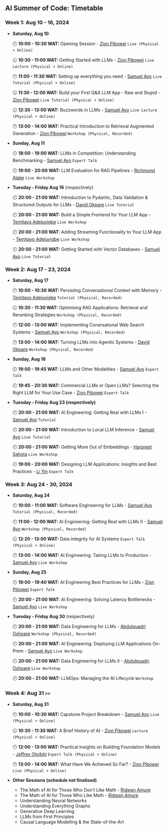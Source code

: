 ## AI Summer of Code: Timetable

### Week 1: Aug 10 - 16, 2024

- **Saturday, Aug 10**
  
  🕙 **10:00 - 10:30 WAT:** Opening Session - [Zion Pibowei](https://linkedin.com/in/zion-pibowei) `Live (Physical + Online)`
  
  🕥 **10:30 - 11:00 WAT:** Getting Started with LLMs - [Zion Pibowei](https://linkedin.com/in/zion-pibowei)  `Live Lecture (Physical + Online)`

  🕚 **11:00 - 11:30 WAT:** Setting up everything you need - [Samuel Ayo](https://www.linkedin.com/in/sam-ayo) `Live Tutorial (Physical + Online)`

  🕦 **11:30 - 12:00 WAT:** Build your First Q&A LLM App - Raw and Stupid - [Zion Pibowei](https://linkedin.com/in/zion-pibowei) `Live Tutorial (Physical + Online)`

  🕧 **12:30 - 13:00 WAT:** Buzzwords in LLMs - [Samuel Ayo](https://www.linkedin.com/in/sam-ayo) `Live Lecture (Physical + Online)`

  🕐 **13:00 - 14:00 WAT:** Practical Introduction to Retrieval Augmented Generation - [Zion Pibowei](https://linkedin.com/in/zion-pibowei) `Workshop (Physical, Recorded)`
    
- **Sunday, Aug 11**
  
  🕕 **18:00 - 19:00 WAT:** LLMs in Competition: Understanding Benchmarking - [Samuel Ayo](https://www.linkedin.com/in/sam-ayo) `Expert Talk`
  
  🕖 **19:00 - 20:00 WAT:** LLM Evaluation for RAG Pipelines - [Richmond Alake](https://www.linkedin.com/in/richmondalake) `Live Workshop`

- **Tuesday - Friday Aug 16** (respectively)
  
  🕗 **20:00 - 21:00 WAT:** Introduction to Pydantic, Data Validation & Structured Outputs for LLMs - [David Okpare](https://www.linkedin.com/in/david-okpare) `Live Tutorial`
  
  🕗 **20:00 - 21:00 WAT:** Build a Simple Frontend for Your LLM App - [Temitayo Adejuyigbe](https://www.linkedin.com/in/temitayo-adejuyigbe-943860127) `Live Workshop`

  🕗 **20:00 - 21:00 WAT:** Adding Streaming Functionality to Your LLM App - [Temitayo Adejuyigbe](https://www.linkedin.com/in/temitayo-adejuyigbe-943860127) `Live Workshop`

  🕗 **20:00 - 21:00 WAT:** Getting Started with Vector Databases - [Samuel Ayo](https://www.linkedin.com/in/sam-ayo) `Live Tutorial`
  
### Week 2: Aug 17 - 23, 2024

- **Saturday, Aug 17**
  
  🕙 **10:00 - 10:30 WAT:** Persisting Conversational Context with Memory - [Temitayo Adejuyigbe](https://www.linkedin.com/in/temitayo-adejuyigbe-943860127) `Tutorial (Physical, Recorded)`

  🕥 **10:30 - 11:30 WAT:** Optimising RAG Applications: Retrieval and Reranking Strategies `Workshop (Physical, Recorded)`

  🕛 **12:00 - 13:00 WAT:** Implementing Conersational Web Search Systems - [Samuel Ayo](https://www.linkedin.com/in/sam-ayo) `Workshop (Physical, Recorded)`

  🕐 **13:00 - 14:00 WAT:** Turning LLMs into Agentic Systems - [David Okpare](https://www.linkedin.com/in/david-okpare) `Workshop (Physical, Recorded)`

- **Sunday, Aug 18**
  
  🕖 **19:00 - 19:45 WAT:** LLMs and Other Modalities - [Samuel Ayo](https://www.linkedin.com/in/sam-ayo) `Expert Talk`
  
  🕗 **19:45 - 20:30 WAT:** Commercial LLMs or Open LLMs? Selecting the Right LLM for Your Use Case - [Zion Pibowei](https://linkedin.com/in/zion-pibowei) `Expert Talk`

- **Tuesday - Friday Aug 23 (respectively)**
  
  🕗 **20:00 - 21:00 WAT:** AI Engineering: Getting Real with LLMs I - [Samuel Ayo](https://www.linkedin.com/in/sam-ayo) `Tutorial`
  
  🕗 **20:00 - 21:00 WAT:** Introduction to Local LLM Inference - [Samuel Ayo](https://www.linkedin.com/in/sam-ayo) `Live Tutorial`

  🕗 **20:00 - 21:00 WAT:** Getting More Out of Embeddings - [Harpreet Sahota](https://www.linkedin.com/in/harpreetsahota204) `Live Workshop`
  
  🕖 **19:00 - 20:00 WAT:** Designing LLM Applications: Insights and Best Practices - [Li Yin](https://www.linkedin.com/in/li-yin-ai) `Expert Talk`
  
### Week 3: Aug 24 - 30, 2024

- **Saturday, Aug 24**
  
  🕙 **10:00 - 11:00 WAT:** Software Engineering for LLMs - [Samuel Ayo](https://www.linkedin.com/in/sam-ayo) `Tutorial (Physical, Recorded)`

  🕙 **11:00 - 12:00 WAT:** AI Engineering: Getting Real with LLMs II - [Samuel Ayo](https://www.linkedin.com/in/sam-ayo) `Workshop (Physical, Recorded)`

  🕧 **12:20 - 13:00 WAT:** Data Integrity for AI Systems `Expert Talk (Physical + Online)`

  🕐 **13:00 - 14:00 WAT:** AI Engineering: Taking LLMs to Production - [Samuel Ayo](https://www.linkedin.com/in/sam-ayo) `Live Workshop`

- **Sunday, Aug 25**
  
  🕖 **19:00 - 19:40 WAT:** AI Engineering Best Practices for LLMs - [Zion Pibowei](https://linkedin.com/in/zion-pibowei) `Expert Talk`
  
  🕗 **20:00 - 21:00 WAT:** AI Engineering: Solving Latency Bottlenecks - [Samuel Ayo](https://www.linkedin.com/in/sam-ayo) `Live Workshop`
  

- **Tuesday - Friday Aug 30**  (respectively)
  
  🕗 **20:00 - 21:00 WAT:** Data Engineering for LLMs - [Abdulquadri Oshoare](https://www.linkedin.com/in/abdulquadri-ayodeji) `Workshop (Physical, Recorded)`

  🕗 **20:00 - 21:00 WAT:** AI Engineering: Deploying LLM Applications On-Prem - [Samuel Ayo](https://www.linkedin.com/in/sam-ayo) `Live Workshop`

  🕗 **20:00 - 21:00 WAT:** Data Engineering for LLMs II - [Abdulquadri Oshoare](https://www.linkedin.com/in/abdulquadri-ayodeji) `Live Workshop`
  
  🕗 **20:00 - 21:00 WAT:** LLMOps: Managing the AI Lifecycle `Workshop`
  
### Week 4: Aug 31 `>>`

- **Saturday, Aug 31**
  
  🕙 **10:00 - 10:30 WAT:** Capstone Project Breakdown - [Samuel Ayo](https://www.linkedin.com/in/sam-ayo) `Live (Physical + Online)`

  🕥 **10:30 - 11:30 WAT:** A Brief History of AI - [Zion Pibowei](https://linkedin.com/in/zion-pibowei) `Lecture (Physical + Online)`

  🕛 **12:00 - 13:00 WAT:** Practical Insights on Building Foundation Models - [Jeffrey Otoibhi](https://twitter.com/Jeffreypaul_) `Expert Talk (Physical + Online)`

  🕐 **13:00 - 14:00 WAT:** What Have We Achieved So Far? - [Zion Pibowei](https://linkedin.com/in/zion-pibowei) `Live (Physical + Online)`

- **Other Sessions (schedule not finalised)**
  - The Math of AI for Those Who Don't Like Math - [Ridwan Amure](https://www.linkedin.com/in/ridwan-amure)
  - The Math of AI for Those Who Like Math - [Ridwan Amure](https://www.linkedin.com/in/ridwan-amure)
  - Understanding Neural Networks
  - Understanding Everything Graphs
  - Generative Deep Learning
  - LLMs from First Principles
  - Causal Language Modelling & the State-of-the-Art


